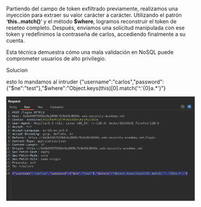 Partiendo del campo de token exfiltrado previamente, realizamos una inyección para extraer su valor carácter a carácter. Utilizando el patrón ‘**this.<campo>.match()**‘ y el método **$where**, logramos reconstruir el token de reseteo completo. Después, enviamos una solicitud manipulada con ese token y redefinimos la contraseña de carlos, accediendo finalmente a su cuenta.

Esta técnica demuestra cómo una mala validación en NoSQL puede comprometer usuarios de alto privilegio.

Solucion

esto lo mandamos al intruder {"username":"carlos","password":{"$ne":"test"},"$where":"Object.keys(this)[0].match('^.'{0}a.*')"}

![Pasted_image_20250902015221.png](/Imagenes/Pasted_image_20250902015221.png)



